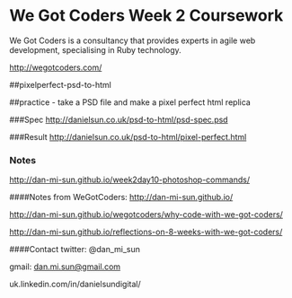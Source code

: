 # We Got Coders Week 2 Coursework

We Got Coders is a consultancy that provides experts in agile web development, specialising in Ruby technology.

http://wegotcoders.com/


##pixelperfect-psd-to-html

##practice - take a PSD file and make a pixel perfect html replica


###Spec
http://danielsun.co.uk/psd-to-html/psd-spec.psd


###Result
http://danielsun.co.uk/psd-to-html/pixel-perfect.html

### Notes
http://dan-mi-sun.github.io/week2day10-photoshop-commands/

####Notes from WeGotCoders:
http://dan-mi-sun.github.io/

http://dan-mi-sun.github.io/wegotcoders/why-code-with-we-got-coders/

http://dan-mi-sun.github.io/reflections-on-8-weeks-with-we-got-coders/


####Contact
twitter: @dan_mi_sun

gmail: dan.mi.sun@gmail.com

uk.linkedin.com/in/danielsundigital/
